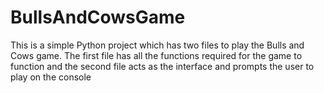 # BullsAndCowsGame
This is a simple Python project which has two files to play the Bulls and Cows game. The first file has all the functions required for the game to function and the second file acts as the interface and prompts the user to play on the console
